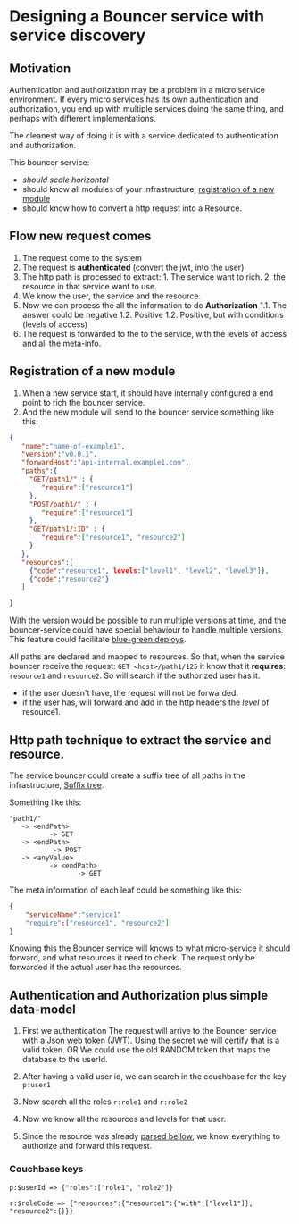# Designing a Bouncer service with service discovery

## Motivation
Authentication and authorization may be a problem in a micro service environment. 
If every micro services has its own authentication and authorization, you end up 
with multiple services doing the same thing, and perhaps with different implementations.

The cleanest way of doing it is with a service dedicated to authentication and authorization.

This bouncer service:
- _should scale horizontal_
- should know all modules of your infrastructure, [registration of a new module](#registration-new-module )
- should know how to convert a http request into a Resource.


<a name="flow-new-request-comes"></a>
## Flow new request comes
 
 1. The request come to the system
 2. The request is **authenticated** (convert the jwt, into the user)    
 2. The http path is processed to extract: 
 		1. The service want to rich.
 		2. the resource in that service want to use.
 2. We know the user, the service and the resource.
 2. Now we can process the all the information to do **Authorization**
 	1.1. The answer could be negative
 	1.2. Positive
 	1.2. Positive, but with conditions (levels of access)   
 3. The request is forwarded to the to the service, with the levels of access and all the meta-info.  

<a name="registration-new-module"></a>
## Registration of a new module

1. When a new service start, it should have internally configured a end point to rich the bouncer service.
2. And the new module will send to the bouncer service something like this: 

~~~json   
{
   "name":"name-of-example1",
   "version":"v0.0.1",
   "forwardHost":"api-internal.example1.com",
   "paths":{
	 "GET/path1/" : {
	 	"require":["resource1"]
	 },
	 "POST/path1/" : {
	 	"require":["resource1"]
	 },
	 "GET/path1/:ID" : {
	 	"require":["resource1", "resource2"]
	 }
   },
   "resources":[
   	 {"code":"resource1", levels:["level1", "level2", "level3"]},
   	 {"code":"resource2"}
   ]

}
~~~

With the version would be possible to run multiple versions at time, and the bouncer-service could have special behaviour to handle multiple versions. This feature could facilitate [blue-green deploys](https://martinfowler.com/bliki/BlueGreenDeployment.html). 

All paths are declared and mapped to resources. So that, when the service bouncer receive the request:
`GET <host>/path1/125` it know that it **requires**: `resource1` and `resource2`. 
So will search if the authorized user has it.
 - if the user doesn't have, the request will not be forwarded.
 - if the user has, will forward and add in the http headers the *level* of resource1. 

<a name="parse-resources-fom-path"></a>
## Http path technique to extract the service and resource.    

The service bouncer could create a suffix tree of all paths in the infrastructure, [Suffix tree](https://en.wikipedia.org/wiki/Suffix_tree).

Something like this:

~~~~
"path1/"
   -> <endPath> 
          -> GET 
   -> <endPath> 
           -> POST
   -> <anyValue> 
          -> <endPath> 
                 -> GET
~~~~


The meta information of each leaf could be something like this:
~~~~json
{
	"serviceName":"service1"
	"require":["resource1", "resource2"]
}
~~~~

Knowing this the Bouncer service will knows to what micro-service it should forward, and what resources it need to check.
The request only be forwarded if the actual user has the resources.  

## Authentication and Authorization plus simple data-model

1. First we authentication 
 The request will arrive to the Bouncer service with a [Json web token (JWT)](https://jwt.io/introduction/).
  Using the secret we will certify that is a valid token.
     OR
   We could use the old RANDOM token that maps the database to the userId.

2. After having a valid user id, we can search in the couchbase for the key `p:user1`
3. Now search all the roles `r:role1` and `r:role2`
4. Now we know all the resources and levels for that user.
5. Since the resource was already [parsed bellow](#parse-resources-fom-path),
   we know everything to authorize and forward this request.   

### Couchbase keys
~~~~
p:$userId => {"roles":["role1", "role2"]}

r:$roleCode => {"resources":{"resource1":{"with":["level1"]}, "resource2":{}}}
~~~~
